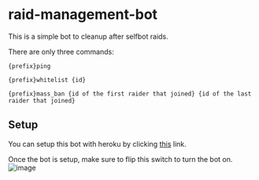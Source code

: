 # raid-management-bot
This is a simple bot to cleanup after selfbot raids.

There are only three commands:

`{prefix}ping`

`{prefix}whitelist {id}`

`{prefix}mass_ban {id of the first raider that joined} {id of the last raider that joined}`

## Setup

You can setup this bot with heroku by clicking [this](https://dashboard.heroku.com/new?template=https%3A%2F%2Fgithub.com%2Fwebtax-gh%2Fraid-management-bot) link.

Once the bot is setup, make sure to flip this switch to turn the bot on.
![image](https://user-images.githubusercontent.com/72332327/127924923-c312aafb-b518-4eb0-b832-7df3f26219b4.png)
